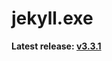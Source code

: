 jekyll.exe
==========

**Latest release: [v3.3.1](https://github.com/altbdoor/jekyll-exe/releases/tag/stable-v3.3.1)**
